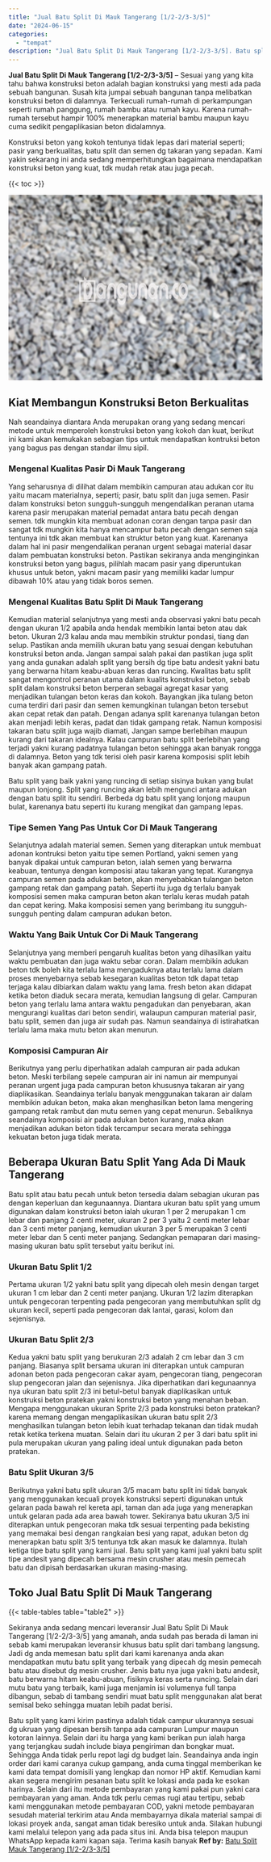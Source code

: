 ```yaml
---
title: "Jual Batu Split Di Mauk Tangerang [1/2-2/3-3/5]"
date: "2024-06-15"
categories: 
  - "tempat"
description: "Jual Batu Split Di Mauk Tangerang [1/2-2/3-3/5]. Batu split yang kami kirim pastinya adalah tidak campur ukurannya sesuai dg ukruan yang dipesan bersih tanpa..."
---
```


**Jual Batu Split Di Mauk Tangerang \[1/2-2/3-3/5\]** – Sesuai yang yang kita tahu bahwa konstruksi beton adalah bagian konstruksi yang mesti ada pada sebuah bangunan. Susah kita jumpai sebuah bangunan tanpa melibatkan konstruksi beton di dalamnya. Terkecuali rumah-rumah di perkampungan seperti rumah panggung, rumah bambu atau rumah kayu. Karena rumah-rumah tersebut hampir 100% menerapkan material bambu maupun kayu cuma sedikit pengaplikasian beton didalamnya.

Konstruksi beton yang kokoh tentunya tidak lepas dari material seperti; pasir yang berkualitas, batu split dan semen dg takaran yang sepadan. Kami yakin sekarang ini anda sedang memperhitungkan bagaimana mendapatkan konstruksi beton yang kuat, tdk mudah retak atau juga pecah.

{{< toc >}}

![Jual Batu Split Di Mauk Tangerang [1/2-2/3-3/5]](/images/jual-batu-split-13.png)

## Kiat Membangun Konstruksi Beton Berkualitas

Nah seandainya diantara Anda merupakan orang yang sedang mencari metode untuk memperoleh konstruksi beton yang kokoh dan kuat, berikut ini kami akan kemukakan sebagian tips untuk mendapatkan kontruksi beton yang bagus pas dengan standar ilmu sipil.

### Mengenal Kualitas Pasir Di Mauk Tangerang

Yang seharusnya di dilihat dalam membikin campuran atau adukan cor itu yaitu macam materialnya, seperti; pasir, batu split dan juga semen. Pasir dalam konstruksi beton sungguh-sungguh mengendalikan peranan utama karena pasir merupakan material pemadat antara batu pecah dengan semen. tdk mungkin kita membuat adonan coran dengan tanpa pasir dan sangat tdk mungkin kita hanya mencampur batu pecah dengan semen saja tentunya ini tdk akan membuat kan struktur beton yang kuat. Karenanya dalam hal ini pasir mengendalikan peranan urgent sebagai material dasar dalam pembuatan konstruksi beton. Pastikan sekiranya anda menginginkan konstruksi beton yang bagus, pilihlah macam pasir yang diperuntukan khusus untuk beton, yakni macam pasir yang memiliki kadar lumpur dibawah 10% atau yang tidak boros semen.

### Mengenal Kualitas Batu Split Di Mauk Tangerang

Kemudian material selanjutnya yang mesti anda observasi yakni batu pecah dengan ukuran 1/2 apabila anda hendak membikin lantai beton atau dak beton. Ukuran 2/3 kalau anda mau membikin struktur pondasi, tiang dan selup. Pastikan anda memilih ukuran batu yang sesuai dengan kebutuhan konstruksi beton anda. Jangan sampai salah pakai dan pastikan juga split yang anda gunakan adalah split yang bersih dg tipe batu andesit yakni batu yang berwarna hitam keabu-abuan keras dan runcing. Kwalitas batu split sangat mengontrol peranan utama dalam kualits konstruksi beton, sebab split dalam konstruksi beton berperan sebagai agregat kasar yang menjadikan tulangan beton keras dan kokoh. Bayangkan jika tulang beton cuma terdiri dari pasir dan semen kemungkinan tulangan beton tersebut akan cepat retak dan patah. Dengan adanya split karenanya tulangan beton akan menjadi lebih keras, padat dan tidak gampang retak. Namun komposisi takaran batu split juga wajib diamati, Jangan sampe berlebihan maupun kurang dari takaran idealnya. Kalau campuran batu split berlebihan yang terjadi yakni kurang padatnya tulangan beton sehingga akan banyak rongga di dalamnya. Beton yang tdk terisi oleh pasir karena komposisi split lebih banyak akan gampang patah.

Batu split yang baik yakni yang runcing di setiap sisinya bukan yang bulat maupun lonjong. Split yang runcing akan lebih mengunci antara adukan dengan batu split itu sendiri. Berbeda dg batu split yang lonjong maupun bulat, karenanya batu seperti itu kurang mengikat dan gampang lepas.

### Tipe Semen Yang Pas Untuk Cor Di Mauk Tangerang

Selanjutnya adalah material semen. Semen yang diterapkan untuk membuat adonan kontruksi beton yaitu tipe semen Portland, yakni semen yang banyak dipakai untuk campuran beton, ialah semen yang berwarna keabuan, tentunya dengan komposisi atau takaran yang tepat. Kurangnya campuran semen pada adukan beton, akan menyebabkan tulangan beton gampang retak dan gampang patah. Seperti itu juga dg terlalu banyak komposisi semen maka campuran beton akan terlalu keras mudah patah dan cepat kering. Maka komposisi semen yang berimbang itu sungguh-sungguh penting dalam campuran adukan beton.

### Waktu Yang Baik Untuk Cor Di Mauk Tangerang

Selanjutnya yang memberi pengaruh kualitas beton yang dihasilkan yaitu waktu pembuatan dan juga waktu sebar coran. Dalam membikin adukan beton tdk boleh kita terlalu lama mengaduknya atau terlalu lama dalam proses menyebarnya sebab kesegaran kualitas beton tdk dapat tetap terjaga kalau dibiarkan dalam waktu yang lama. fresh beton akan didapat ketika beton diaduk secara merata, kemudian langsung di gelar. Campuran beton yang terlalu lama antara waktu pengadukan dan penyebaran, akan mengurangi kualitas dari beton sendiri, walaupun campuran material pasir, batu split, semen dan juga air sudah pas. Namun seandainya di istirahatkan terlalu lama maka mutu beton akan menurun.

### Komposisi Campuran Air

Berikutnya yang perlu diperhatikan adalah campuran air pada adukan beton. Meski terbilang sepele campuran air ini namun air mempunyai peranan urgent juga pada campuran beton khususnya takaran air yang diaplikasikan. Seandainya terlalu banyak menggunakan takaran air dalam membikin adukan beton, maka akan menghasilkan beton lama mengering gampang retak rambut dan mutu semen yang cepat menurun. Sebaliknya seandainya komposisi air pada adukan beton kurang, maka akan menjadikan adukan beton tidak tercampur secara merata sehingga kekuatan beton juga tidak merata.

## Beberapa Ukuran Batu Split Yang Ada Di Mauk Tangerang

Batu split atau batu pecah untuk beton tersedia dalam sebagian ukuran pas dengan keperluan dan kegunaannya. Diantara ukuran batu split yang umum digunakan dalam konstruksi beton ialah ukuran 1 per 2 merupakan 1 cm lebar dan panjang 2 centi meter, ukuran 2 per 3 yaitu 2 centi meter lebar dan 3 centi meter panjang, kemudian ukuran 3 per 5 merupakan 3 centi meter lebar dan 5 centi meter panjang. Sedangkan pemaparan dari masing-masing ukuran batu split tersebut yaitu berikut ini.

### Ukuran Batu Split 1/2

Pertama ukuran 1/2 yakni batu split yang dipecah oleh mesin dengan target ukuran 1 cm lebar dan 2 centi meter panjang. Ukuran 1/2 lazim diterapkan untuk pengecoran terpenting pada pengecoran yang membutuhkan split dg ukuran kecil, seperti pada pengecoran dak lantai, garasi, kolom dan sejenisnya.

### Ukuran Batu Split 2/3

Kedua yakni batu split yang berukuran 2/3 adalah 2 cm lebar dan 3 cm panjang. Biasanya split bersama ukuran ini diterapkan untuk campuran adonan beton pada pengecoran cakar ayam, pengecoran tiang, pengecoran slup pengecoran jalan dan sejenisnya. Jika diperhatikan dari kegunaannya nya ukuran batu split 2/3 ini betul-betul banyak diaplikasikan untuk konstruksi beton pratekan yakni konstruksi beton yang menahan beban. Mengapa menggunakan ukuran Sprite 2/3 pada konstruksi beton pratekan? karena memang dengan mengaplikasikan ukuran batu split 2/3 menghasilkan tulangan beton lebih kuat terhadap tekanan dan tidak mudah retak ketika terkena muatan. Selain dari itu ukuran 2 per 3 dari batu split ini pula merupakan ukuran yang paling ideal untuk digunakan pada beton pratekan.

### Batu Split Ukuran 3/5

Berikutnya yakni batu split ukuran 3/5 macam batu split ini tidak banyak yang menggunakan kecuali proyek konstruksi seperti digunakan untuk gelaran pada bawah rel kereta api, taman dan ada juga yang menerapkan untuk gelaran pada ada area bawah tower. Sekiranya batu ukuran 3/5 ini diterapkan untuk pengecoran maka tdk sesuai terpenting pada bekisting yang memakai besi dengan rangkaian besi yang rapat, adukan beton dg menerapkan batu split 3/5 tentunya tdk akan masuk ke dalamnya. Itulah ketiga tipe batu split yang kami jual. Batu split yang kami jual yakni batu split tipe andesit yang dipecah bersama mesin crusher atau mesin pemecah batu dan dipisah berdasarkan ukuran masing-masing.

## Toko Jual Batu Split Di Mauk Tangerang

{{< table-tables table="table2" >}}

Sekiranya anda sedang mencari leveransir Jual Batu Split Di Mauk Tangerang \[1/2-2/3-3/5\] yang amanah, anda sudah pas berada di laman ini sebab kami merupakan leveransir khusus batu split dari tambang langsung. Jadi dg anda memesan batu split dari kami karenanya anda akan mendapatkan mutu batu split yang terbaik yang dipecah dg mesin pemecah batu atau disebut dg mesin crusher. Jenis batu nya juga yakni batu andesit, batu berwarna hitam keabu-abuan, fisiknya keras serta runcing. Selain dari mutu batu yang terbaik, kami juga menjamin isi volumenya full tanpa dibangun, sebab di tambang sendiri muat batu split menggunakan alat berat semisal beko sehingga muatan lebih padat berisi.

Batu split yang kami kirim pastinya adalah tidak campur ukurannya sesuai dg ukruan yang dipesan bersih tanpa ada campuran Lumpur maupun kotoran lainnya. Selain dari itu harga yang kami berikan pun ialah harga yang terjangkau sudah include biaya pengiriman dan bongkar muat. Sehingga Anda tidak perlu repot lagi dg budget lain. Seandainya anda ingin order dari kami caranya cukup gampang, anda cuma tinggal memberikan ke kami data tempat domisili yang lengkap dan nomor HP aktif. Kemudian kami akan segera mengirim pesanan batu split ke lokasi anda pada ke esokan harinya. Selain dari itu metode pembayaran yang kami pakai pun yakni cara pembayaran yang aman. Anda tdk perlu cemas rugi atau tertipu, sebab kami menggunakan metode pembayaran COD, yakni metode pembayaran sesudah material terkirim atau Anda membayarnya dikala material sampai di lokasi proyek anda, sangat aman tidak beresiko untuk anda. Silakan hubungi kami melalui telepon yang ada pada situs ini. Anda bisa telepon maupun WhatsApp kepada kami kapan saja. Terima kasih banyak
**Ref by:** [Batu Split Mauk Tangerang [1/2-2/3-3/5]](https://id.wikipedia.org/wiki/Batu)

